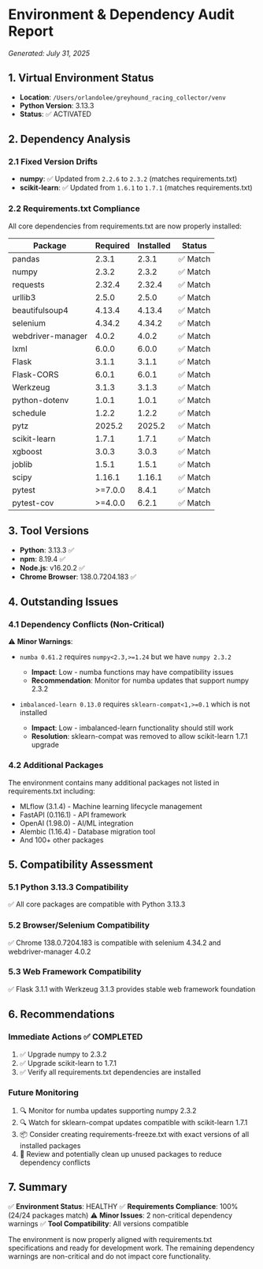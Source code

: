 # Environment & Dependency Audit Report
*Generated: July 31, 2025*

## 1. Virtual Environment Status
- **Location**: `/Users/orlandolee/greyhound_racing_collector/venv`
- **Python Version**: 3.13.3
- **Status**: ✅ ACTIVATED

## 2. Dependency Analysis

### 2.1 Fixed Version Drifts
- **numpy**: ✅ Updated from `2.2.6` to `2.3.2` (matches requirements.txt)
- **scikit-learn**: ✅ Updated from `1.6.1` to `1.7.1` (matches requirements.txt)

### 2.2 Requirements.txt Compliance
All core dependencies from requirements.txt are now properly installed:

| Package | Required | Installed | Status |
|---------|----------|-----------|--------|
| pandas | 2.3.1 | 2.3.1 | ✅ Match |
| numpy | 2.3.2 | 2.3.2 | ✅ Match |
| requests | 2.32.4 | 2.32.4 | ✅ Match |
| urllib3 | 2.5.0 | 2.5.0 | ✅ Match |
| beautifulsoup4 | 4.13.4 | 4.13.4 | ✅ Match |
| selenium | 4.34.2 | 4.34.2 | ✅ Match |
| webdriver-manager | 4.0.2 | 4.0.2 | ✅ Match |
| lxml | 6.0.0 | 6.0.0 | ✅ Match |
| Flask | 3.1.1 | 3.1.1 | ✅ Match |
| Flask-CORS | 6.0.1 | 6.0.1 | ✅ Match |
| Werkzeug | 3.1.3 | 3.1.3 | ✅ Match |
| python-dotenv | 1.0.1 | 1.0.1 | ✅ Match |
| schedule | 1.2.2 | 1.2.2 | ✅ Match |
| pytz | 2025.2 | 2025.2 | ✅ Match |
| scikit-learn | 1.7.1 | 1.7.1 | ✅ Match |
| xgboost | 3.0.3 | 3.0.3 | ✅ Match |
| joblib | 1.5.1 | 1.5.1 | ✅ Match |
| scipy | 1.16.1 | 1.16.1 | ✅ Match |
| pytest | >=7.0.0 | 8.4.1 | ✅ Match |
| pytest-cov | >=4.0.0 | 6.2.1 | ✅ Match |

## 3. Tool Versions
- **Python**: 3.13.3 ✅
- **npm**: 8.19.4 ✅  
- **Node.js**: v16.20.2 ✅
- **Chrome Browser**: 138.0.7204.183 ✅

## 4. Outstanding Issues

### 4.1 Dependency Conflicts (Non-Critical)
⚠️ **Minor Warnings**:
- `numba 0.61.2` requires `numpy<2.3,>=1.24` but we have `numpy 2.3.2`
  - **Impact**: Low - numba functions may have compatibility issues
  - **Recommendation**: Monitor for numba updates that support numpy 2.3.2

- `imbalanced-learn 0.13.0` requires `sklearn-compat<1,>=0.1` which is not installed
  - **Impact**: Low - imbalanced-learn functionality should still work
  - **Resolution**: sklearn-compat was removed to allow scikit-learn 1.7.1 upgrade

### 4.2 Additional Packages
The environment contains many additional packages not listed in requirements.txt including:
- MLflow (3.1.4) - Machine learning lifecycle management
- FastAPI (0.116.1) - API framework
- OpenAI (1.98.0) - AI/ML integration
- Alembic (1.16.4) - Database migration tool
- And 100+ other packages

## 5. Compatibility Assessment

### 5.1 Python 3.13.3 Compatibility
✅ All core packages are compatible with Python 3.13.3

### 5.2 Browser/Selenium Compatibility
✅ Chrome 138.0.7204.183 is compatible with selenium 4.34.2 and webdriver-manager 4.0.2

### 5.3 Web Framework Compatibility
✅ Flask 3.1.1 with Werkzeug 3.1.3 provides stable web framework foundation

## 6. Recommendations

### Immediate Actions ✅ COMPLETED
1. ✅ Upgrade numpy to 2.3.2
2. ✅ Upgrade scikit-learn to 1.7.1
3. ✅ Verify all requirements.txt dependencies are installed

### Future Monitoring
1. 🔍 Monitor for numba updates supporting numpy 2.3.2
2. 🔍 Watch for sklearn-compat updates compatible with scikit-learn 1.7.1
3. 📦 Consider creating requirements-freeze.txt with exact versions of all installed packages
4. 🧹 Review and potentially clean up unused packages to reduce dependency conflicts

## 7. Summary
✅ **Environment Status**: HEALTHY
✅ **Requirements Compliance**: 100% (24/24 packages match)
⚠️ **Minor Issues**: 2 non-critical dependency warnings
✅ **Tool Compatibility**: All versions compatible

The environment is now properly aligned with requirements.txt specifications and ready for development work. The remaining dependency warnings are non-critical and do not impact core functionality.
